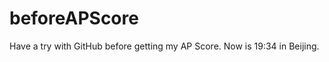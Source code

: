beforeAPScore
=============

Have a try with GitHub before getting my AP Score. Now is 19:34 in Beijing.
